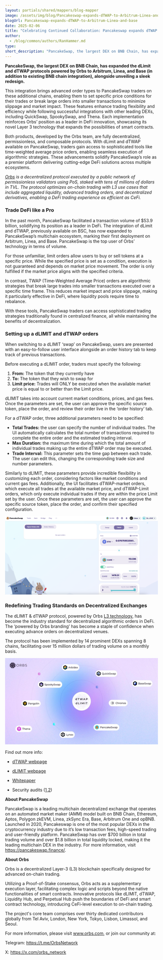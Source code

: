 ```yaml
---
layout: partials/shared/mappers/blog-mapper
image: /assets/img/blog/Pancakeswap-expands-dTWAP-to-Arbitrum-Linea-and-base/bg.jpg
blogUrl: Pancakeswap-expands-dTWAP-to-Arbitrum-Linea-and-base
date: 2025-02-06
title: "Celebrating Continued Collaboration: Pancakeswap expands dTWAP & dLIMIT to Arbitrum, Linea, and base!"
author:
  - /blog/common/authors/RanHammer.md
type:
short_description: "PancakeSwap, the largest DEX on BNB Chain, has expanded the dLimit and dTWAP protocols powered by Orbs to Arbitrum, Linea, and Base (in addition to existing BNB chain integration), alongside unveiling a sleek redesign."
---
```


**PancakeSwap, the largest DEX on BNB Chain, has expanded the dLimit and dTWAP protocols powered by Orbs to Arbitrum, Linea, and Base (in addition to existing BNB chain integration), alongside unveiling a sleek redesign.**

This integration brings advanced order types to PancakeSwap traders on these additional chains, enabling them to set specific price conditions for their trades or break large orders into smaller transactions to minimize slippage and market impact. These features enhance trading flexibility and efficiency while following successful integrations with other leading DEXs, including QuickSwap, SpookySwap, and Thena. Each implementation reinforces Orbs’ position as a leader in DeFi innovation, showcasing its novel Layer 3 technology that expands the possibilities of smart contracts.

Both products, developed by the Orbs team, are fully decentralized, permissionless, and composable protocols. With dLimit and dTWAP available on PancakeSwap, traders gain access to sophisticated tools like time-weighted average price orders, enabling seamless execution of algorithmic strategies. These advancements solidify PancakeSwap’s role as a premier platform delivering cutting-edge DeFi solutions across multiple ecosystems.

_[Orbs](https://www.orbs.com/) is a decentralized protocol executed by a public network of permissionless validators using PoS, staked with tens of millions of dollars in TVL. The protocol optimizes on-chain trading with L3 use cases that include aggregated liquidity, advanced trading orders, and decentralized derivatives, enabling a DeFi trading experience as efficient as CeFi._



### Trade DeFi like a Pro

In the past month, PancakeSwap facilitated a transaction volume of $53.9 billion, solidifying its position as a leader in DeFi. The integration of dLimit and dTWAP, previously available on BSC, has now expanded to PancakeSwap’s multichain ecosystem, marking their first deployment on Arbitrum, Linea, and Base. PancakeSwap is the top user of  Orbs’ technology in terms of volume.

For those unfamiliar, limit orders allow users to buy or sell tokens at a specific price. While the specified price is set as a condition, execution is not guaranteed and depends on market price movement. The order is only fulfilled if the market price aligns with the specified criteria.

In contrast, TWAP (Time-Weighted Average Price) orders are algorithmic strategies that break large trades into smaller transactions executed over a specific time frame. This reduces market impact and price slippage, making it particularly effective in DeFi, where liquidity pools require time to rebalance.

With these tools, PancakeSwap traders can access sophisticated trading strategies traditionally found in centralized finance, all while maintaining the benefits of decentralization.

### Setting up a dLIMIT and dTWAP orders

When switching to a dLIMIT ‘swap’ on PancakeSwap, users are presented with an easy-to-follow user interface alongside an order history tab to keep track of previous transactions. 

Before executing a dLIMIT order, traders must specify the following: 

1. **From:** The token that they currently have
2. **To:** The token that they wish to swap for
3. **Limit price:** Trades will ONLY be executed when the available market price is equal to or better than the Limit price.

dLIMIT takes into account current market conditions, prices, and gas fees. Once the parameters are set, the user can approve the specific source token, place the order, and review their order live in the ‘order history’ tab.

For a dTWAP order, three additional parameters need to be specified:

- **Total Trades:** the user can specify the number of individual trades. The UI automatically calculates the total number of transactions required to complete the entire order and the estimated trading interval.
- **Max Duration:** the maximum time during which the total amount of individual trades making up the entire dTWAP order may be executed.
- **Trade Interval:** This parameter sets the time gap between each trade. The user can edit this, changing the corresponding trade size and number parameters.

Similarly to dLIMIT, these parameters provide incredible flexibility in customizing each order, considering factors like market conditions and current gas fees. Additionally, the UI facilitates dTWAP-market orders, which execute all trades at the available market price, and dTWAP-Limit orders, which only execute individual trades if they are within the price Limit set by the user. Once these parameters are set, the user can approve the specific source token, place the order, and confirm their specified configuration.

![screenshot](/assets/img/blog/Pancakeswap-expands-dTWAP-to-Arbitrum-Linea-and-base/image1.png)


### Redefining Trading Standards on Decentralized Exchanges

The dLIMIT & dTWAP protocol, powered by Orbs [L3 technology](https://www.orbs.com/overview/), has become the industry standard for decentralized algorithmic orders in DeFi. The ‘powered by Orbs branding’ has become a staple of confidence when executing advance orders on decentralized venues.

The protocol has been implemented by 14 prominent DEXs spanning 8 chains, facilitating over 15 million dollars of trading volume on a monthly basis. 

![ecosystem](/assets/img/blog/Pancakeswap-expands-dTWAP-to-Arbitrum-Linea-and-base/image2.jpg)

Find out more info:

-   [dTWAP webpage](https://www.orbs.com/dtwap/)

-   [dLIMIT webpage](https://www.orbs.com/dlimit/) 

-   [Whitepaper](https://www.orbs.com/white-papers/dTWAP/)

-   Security audits ([1](https://drive.google.com/file/d/1xUZN5RrNvszaPDJuJjfeG3ig14Vo2aaE/view),[2](https://drive.google.com/file/d/1ASt3_mWwtQ0IfKqBHebnj_KGJWntaNJs/view))

<div class='line-separator'></div>

**About PancakeSwap**

PancakeSwap is a leading multichain decentralized exchange that operates on an automated market maker (AMM) model built on BNB Chain, Ethereum, Aptos, Polygon zkEVM, Linea, zkSync Era, Base, Arbitrum One and opBNB. Launched in 2020, Pancakeswap is one of the most popular DEXs in the cryptocurrency industry due to it’s low transaction fees, high-speed trading and user-friendly platform. PancakeSwap has over $700 billion in total trading volume and over $1.8 billion in total liquidity locked, making it the leading multichain DEX in the industry. For more information, visit https://pancakeswap.finance/.


<div class='line-separator'></div>

**About Orbs**

Orbs is a decentralized Layer-3 (L3) blockchain specifically designed for advanced on-chain trading. 

Utilizing a Proof-of-Stake consensus, Orbs acts as a supplementary execution layer, facilitating complex logic and scripts beyond the native functionalities of smart contracts. Innovative protocols like dLIMIT, dTWAP, Liquidity Hub, and Perpetual Hub push the boundaries of DeFi and smart contract technology, introducing CeFi-level execution to on-chain trading. 

The project's core team comprises over thirty dedicated contributors globally from Tel Aviv, London, New York, Tokyo, Lisbon, Limassol, and Seoul.

For more information, please visit www.orbs.com, or join our community at: 

Telegram: https://t.me/OrbsNetwork 

X: https://x.com/orbs_network

